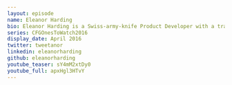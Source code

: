 ```yaml
---
layout: episode
name: Eleanor Harding
bio: Eleanor Harding is a Swiss-army-knife Product Developer with a track record of winning hackathons including TechCrunch Disrupt and the SA Microsoft Imagine Cup. She’s the founder of Rigby/Rose, a consultancy which turns big ideas into elegant products - currently working with the Open Space Agency on NASA’s Asteroid Grand Challenge
series: CFGOnesToWatch2016
display_date: April 2016
twitter: tweetanor
linkedin: eleanorharding
github: eleanorharding
youtube_teaser: sY4mM2xtDy0
youtube_full: apxHgl3HTvY
---
```

